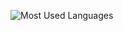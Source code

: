 ![Most Used Languages](https://github-readme-stats.vercel.app/api/top-langs/?username=chick0&theme=dark&hide=mako&layout=compact)
